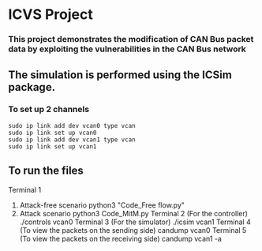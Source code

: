 # ICVS Project
### This project demonstrates the modification of CAN Bus packet data by exploiting the vulnerabilities in the CAN Bus network

## The simulation is performed using the ICSim package.

### To set up 2 channels
    sudo ip link add dev vcan0 type vcan
    sudo ip link set up vcan0
    sudo ip link add dev vcan1 type vcan
    sudo ip link set up vcan1

## To run the files
Terminal 1
1. Attack-free scenario
    python3 "Code_Free flow.py"
2. Attack scenario
    python3 Code_MitM.py
Terminal 2 (For the controller)
    ./controls vcan0
Terminal 3 (For the simulator)
    ./icsim vcan1
Terminal 4 (To view the packets on the sending side)
    candump vcan0
Terminal 5 (To view the packets on the receiving side)
    candump vcan1 -a
